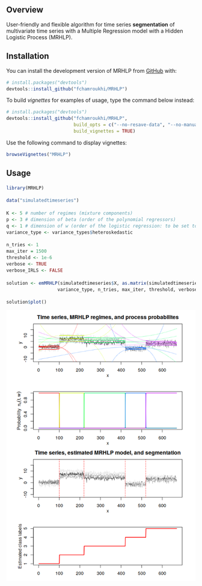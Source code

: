 
<!-- README.md is generated from README.Rmd. Please edit that file -->
Overview
--------

<!-- badges: start -->
<!-- badges: end -->
User-friendly and flexible algorithm for time series **segmentation** of multivariate time series with a Multiple Regression model with a Hidden Logistic Process (MRHLP).

Installation
------------

You can install the development version of MRHLP from [GitHub](https://github.com/) with:

``` r
# install.packages("devtools")
devtools::install_github("fchamroukhi/MRHLP")
```

To build *vignettes* for examples of usage, type the command below instead:

``` r
# install.packages("devtools")
devtools::install_github("fchamroukhi/MRHLP", 
                         build_opts = c("--no-resave-data", "--no-manual"), 
                         build_vignettes = TRUE)
```

Use the following command to display vignettes:

``` r
browseVignettes("MRHLP")
```

Usage
-----

``` r
library(MRHLP)

data("simulatedtimeseries")

K <- 5 # number of regimes (mixture components)
p <- 3 # dimension of beta (order of the polynomial regressors)
q <- 1 # dimension of w (order of the logistic regression: to be set to 1 for segmentation)
variance_type <- variance_types$heteroskedastic

n_tries <- 1
max_iter = 1500
threshold <- 1e-6
verbose <- TRUE
verbose_IRLS <- FALSE

solution <- emMRHLP(simulatedtimeseries$X, as.matrix(simulatedtimeseries[,2:4]),  K, p, q, 
                   variance_type, n_tries, max_iter, threshold, verbose, verbose_IRLS)

solution$plot()
```

<img src="man/figures/README-unnamed-chunk-5-1.png" style="display: block; margin: auto;" /><img src="man/figures/README-unnamed-chunk-5-2.png" style="display: block; margin: auto;" />

